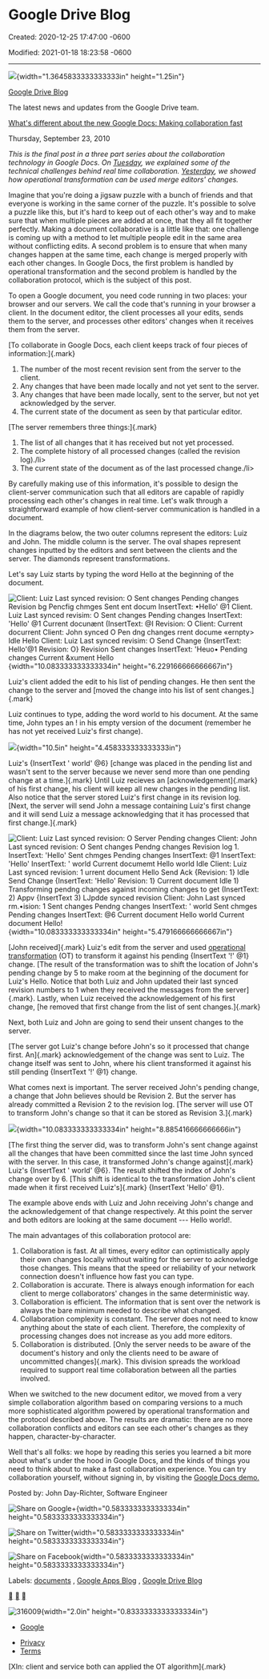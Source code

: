 # Google Drive Blog

Created: 2020-12-25 17:47:00 -0600

Modified: 2021-01-18 18:23:58 -0600

---

![](../../media/Memeory-Google-Doc-Google-Drive-Blog-image1.png){width="1.3645833333333333in" height="1.25in"}



[Google Drive Blog](https://drive.googleblog.com/)

The latest news and updates from the Google Drive team.

[What's different about the new Google Docs: Making collaboration fast](https://drive.googleblog.com/2010/09/whats-different-about-new-google-docs.html)

Thursday, September 23, 2010

*This is the final post in a three part series about the collaboration technology in Google Docs. On [Tuesday](http://googledocs.blogspot.com/2010/09/whats-different-about-new-google-docs.html), we explained some of the technical challenges behind real time collaboration. [Yesterday](http://googledocs.blogspot.com/2010/09/whats-different-about-new-google-docs_22.html), we showed how operational transformation can be used merge editors' changes.*



Imagine that you're doing a jigsaw puzzle with a bunch of friends and that everyone is working in the same corner of the puzzle. It's possible to solve a puzzle like this, but it's hard to keep out of each other's way and to make sure that when multiple pieces are added at once, that they all fit together perfectly. Making a document collaborative is a little like that: one challenge is coming up with a method to let multiple people edit in the same area without conflicting edits. A second problem is to ensure that when many changes happen at the same time, each change is merged properly with each other changes. In Google Docs, the first problem is handled by operational transformation and the second problem is handled by the collaboration protocol, which is the subject of this post.



To open a Google document, you need code running in two places: your browser and our servers. We call the code that's running in your browser a client. In the document editor, the client processes all your edits, sends them to the server, and processes other editors' changes when it receives them from the server.



[To collaborate in Google Docs, each client keeps track of four pieces of information:]{.mark}

1.  The number of the most recent revision sent from the server to the client.
2.  Any changes that have been made locally and not yet sent to the server.
3.  Any changes that have been made locally, sent to the server, but not yet acknowledged by the server.
4.  The current state of the document as seen by that particular editor.

[The server remembers three things:]{.mark}

1.  The list of all changes that it has received but not yet processed.
2.  The complete history of all processed changes (called the revision log)./li>
3.  The current state of the document as of the last processed change./li>

By carefully making use of this information, it's possible to design the client-server communication such that all editors are capable of rapidly processing each other's changes in real time. Let's walk through a straightforward example of how client-server communication is handled in a document.



In the diagrams below, the two outer columns represent the editors: Luiz and John. The middle column is the server. The oval shapes represent changes inputted by the editors and sent between the clients and the server. The diamonds represent transformations.



Let's say Luiz starts by typing the word Hello at the beginning of the document.



![Client: Luiz Last synced revision: O Sent changes Pending changes Revision bg Pencfig chmges Sent ent docum InsertText: •Hello' @1 Client. Luiz Last synced revisim: O Sent changes Pending changes InsertText: 'Hello' @1 Current docunænt (InsertText: @I Revision: O Client: Current docurrent Client: John synced O Pen dng changes rrent docume «ernpty> Idle Hello Client: Luiz Last synced revisim: O Send Change {InsertText: Hello'@1 Revision: O} Revision Sent changes InsertText: 'Heuo• Pending changes Current &xument Hello ](../../media/Memeory-Google-Doc-Google-Drive-Blog-image2.png){width="10.083333333333334in" height="6.229166666666667in"}

Luiz's client added the edit to his list of pending changes. He then sent the change to the server and [moved the change into his list of sent changes.]{.mark}



Luiz continues to type, adding the word world to his document. At the same time, John types an ! in his empty version of the document (remember he has not yet received Luiz's first change).

![](../../media/Memeory-Google-Doc-Google-Drive-Blog-image3.png){width="10.5in" height="4.458333333333333in"}

Luiz's {InsertText ' world' @6} [change was placed in the pending list and wasn't sent to the server because we never send more than one pending change at a time.]{.mark} Until Luiz recieves an [acknowledgement]{.mark} of his first change, his client will keep all new changes in the pending list. Also notice that the server stored Luiz's first change in its revision log. [Next, the server will send John a message containing Luiz's first change and it will send Luiz a message acknowledging that it has processed that first change.]{.mark}

![Client: Luiz Last synced revision: O Server Pending changes Client: John Last synced revision: O Sent changes Pendng changes Revision log 1. InsertText: 'Hello' Sent chmges Pending changes InsertText: @1 InsertText: 'Hello' InsertText: ' world Current documemt Hello world Idle Client: Luiz Last synced revision: 1 urrent document Hello Send Ack {Revision: 1} Idle Send Change {InsertText: 'Hello' Revision: 1} Current document Idle 1) Transforming pendng changes against incoming changes to get (InsertText: 2) Appv {InsertText 3) LJpdde synced revision Client: John Last synced rm.•ision: 1 Sent changes Pendng changes InsertText: ' world Sent chmges Pending changes InsertText: @6 Current document Hello world Current document Hello! ](../../media/Memeory-Google-Doc-Google-Drive-Blog-image4.png){width="10.083333333333334in" height="5.479166666666667in"}

[John received]{.mark} Luiz's edit from the server and used [operational transformation](http://googledocs.blogspot.com/2010/09/whats-different-about-new-google-docs_22.html) (OT) to transform it against his pending {InsertText '!' @1} change. [The result of the transformation was to shift the location of John's pending change by 5 to make room at the beginning of the document for Luiz's Hello. Notice that both Luiz and John updated their last synced revision numbers to 1 when they received the messages from the server]{.mark}. Lastly, when Luiz received the acknowledgement of his first change, [he removed that first change from the list of sent changes.]{.mark}



Next, both Luiz and John are going to send their unsent changes to the server.



[The server got Luiz's change before John's so it processed that change first. An]{.mark} acknowledgement of the change was sent to Luiz. The change itself was sent to John, where his client transformed it against his still pending {InsertText '!' @1} change.



What comes next is important. The server received John's pending change, a change that John believes should be Revision 2. But the server has already committed a Revision 2 to the revision log. [The server will use OT to transform John's change so that it can be stored as Revision 3.]{.mark}

![](../../media/Memeory-Google-Doc-Google-Drive-Blog-image5.png){width="10.083333333333334in" height="8.885416666666666in"}

[The first thing the server did, was to transform John's sent change against all the changes that have been committed since the last time John synced with the server. In this case, it transformed John's change against]{.mark} Luiz's {InsertText ' world' @6}. The result shifted the index of John's change over by 6. [This shift is identical to the transformation John's client made when it first received Luiz's]{.mark} {InsertText 'Hello' @1}.



The example above ends with Luiz and John receiving John's change and the acknowledgement of that change respectively. At this point the server and both editors are looking at the same document --- Hello world!.



The main advantages of this collaboration protocol are:

1.  Collaboration is fast. At all times, every editor can optimistically apply their own changes locally without waiting for the server to acknowledge those changes. This means that the speed or reliability of your network connection doesn't influence how fast you can type.
2.  Collaboration is accurate. There is always enough information for each client to merge collaborators' changes in the same deterministic way.
3.  Collaboration is efficient. The information that is sent over the network is always the bare minimum needed to describe what changed.
4.  Collaboration complexity is constant. The server does not need to know anything about the state of each client. Therefore, the complexity of processing changes does not increase as you add more editors.
5.  Collaboration is distributed. [Only the server needs to be aware of the document's history and only the clients need to be aware of uncommitted changes]{.mark}. This division spreads the workload required to support real time collaboration between all the parties involved.

When we switched to the new document editor, we moved from a very simple collaboration algorithm based on comparing versions to a much more sophisticated algorithm powered by operational transformation and the protocol described above. The results are dramatic: there are no more collaboration conflicts and editors can see each other's changes as they happen, character-by-character.



Well that's all folks: we hope by reading this series you learned a bit more about what's under the hood in Google Docs, and the kinds of things you need to think about to make a fast collaboration experience. You can try collaboration yourself, without signing in, by visiting the [Google Docs demo.](http://docs.google.com/demo)

Posted by: John Day-Richter, Software Engineer

![Share on Google+](../../media/Memeory-Google-Doc-Google-Drive-Blog-image6.png){width="0.5833333333333334in" height="0.5833333333333334in"}



![Share on Twitter](../../media/Memeory-Google-Doc-Google-Drive-Blog-image7.png){width="0.5833333333333334in" height="0.5833333333333334in"}



![Share on Facebook](../../media/Memeory-Google-Doc-Google-Drive-Blog-image7.png){width="0.5833333333333334in" height="0.5833333333333334in"}

Labels: [documents](https://drive.googleblog.com/search/label/documents) , [Google Apps Blog](https://drive.googleblog.com/search/label/Google%20Apps%20Blog) , [Google Drive Blog](https://drive.googleblog.com/search/label/Google%20Drive%20Blog)

[](https://drive.googleblog.com/) [](https://drive.googleblog.com/2010/09/import-your-files-many-different-ways.html) [](https://drive.googleblog.com/2010/09/whats-different-about-new-google-docs_22.html)

![316009 ](../../media/Memeory-Google-Doc-Google-Drive-Blog-image8.png){width="2.0in" height="0.8333333333333334in"}

- [Google](https://www.google.com/)

<!-- -->
- [Privacy](https://www.google.com/policies/privacy/)
- [Terms](https://www.google.com/policies/terms/)









[XIn: client and service both can applied the OT algorithm]{.mark}








